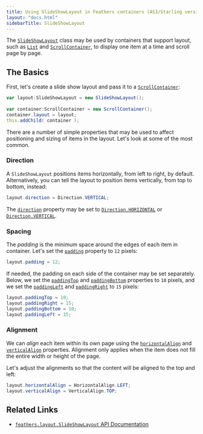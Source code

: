 ```yaml
---
title: Using SlideShowLayout in Feathers containers (AS3/Starling version)
layout: "docs.html"
sidebarTitle: SlideShowLayout
---
```


The [`SlideShowLayout`](/api-reference/feathers/layout/SlideShowLayout.html) class may be used by containers that support layout, such as [`List`](./list.md) and [`ScrollContainer`](./scroll-container.md), to display one item at a time and scroll page by page.

## The Basics

First, let's create a slide show layout and pass it to a [`ScrollContainer`](./scroll-container.md):

```actionscript
var layout:SlideShowLayout = new SlideShowLayout();
 
var container:ScrollContainer = new ScrollContainer();
container.layout = layout;
this.addChild( container );
```

There are a number of simple properties that may be used to affect positioning and sizing of items in the layout. Let's look at some of the most common.

### Direction

A `SlideShowLayout` positions items horizontally, from left to right, by default. Alternatively, you can tell the layout to position items vertically, from top to bottom, instead:

```actionscript
layout.direction = Direction.VERTICAL;
```

The [`direction`](/api-reference/feathers/layout/SlideShowLayout.html#direction) property may be set to [`Direction.HORIZONTAL`](/api-reference/feathers/layout/Direction.html#HORIZONTAL) or [`Direction.VERTICAL`](/api-reference/feathers/layout/Direction.html#VERTICAL).

### Spacing

The _padding_ is the minimum space around the edges of each item in container. Let's set the [`padding`](/api-reference/feathers/layout/SlideShowLayout.html#padding) property to `12` pixels:

```actionscript
layout.padding = 12;
```

If needed, the padding on each side of the container may be set separately. Below, we set the [`paddingTop`](/api-reference/feathers/layout/SlideShowLayout.html#paddingTop) and [`paddingBottom`](/api-reference/feathers/layout/SlideShowLayout.html#paddingBottom) properties to `10` pixels, and we set the [`paddingLeft`](/api-reference/feathers/layout/SlideShowLayout.html#paddingLeft) and [`paddingRight`](/api-reference/feathers/layout/SlideShowLayout.html#paddingRight) to `15` pixels:

```actionscript
layout.paddingTop = 10;
layout.paddingRight = 15;
layout.paddingBottom = 10;
layout.paddingLeft = 15;
```

### Alignment

We can _align_ each item within its own page using the [`horizontalAlign`](/api-reference/feathers/layout/SlideShowLayout.html#horizontalAlign) and [`verticalAlign`](/api-reference/feathers/layout/SlideShowLayout.html#verticalAlign) properties. Alignment only applies when the item does not fill the entire width or height of the page.

Let's adjust the alignments so that the content will be aligned to the top and left:

```actionscript
layout.horizontalAlign = HorizontalAlign.LEFT;
layout.verticalAlign = VerticalAlign.TOP;
```

## Related Links

- [`feathers.layout.SlideShowLayout` API Documentation](/api-reference/feathers/layout/SlideShowLayout.html)
